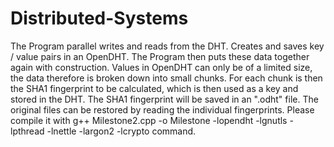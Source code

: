 # Distributed-Systems
The Program parallel writes and reads from the DHT.
Creates and saves key / value pairs in an OpenDHT. The Program then puts these data together again with construction. 
Values in OpenDHT can only be of a limited size, the data therefore is broken down into small chunks. 
For each chunk is then the SHA1 fingerprint to be calculated, which is then used as a key and stored in the DHT. 
The SHA1 fingerprint will be saved in an ".odht" file. 
The original files can be restored by reading the individual fingerprints.
Please compile it with g++ Milestone2.cpp -o Milestone -lopendht -lgnutls -lpthread -lnettle -largon2 -lcrypto command.
